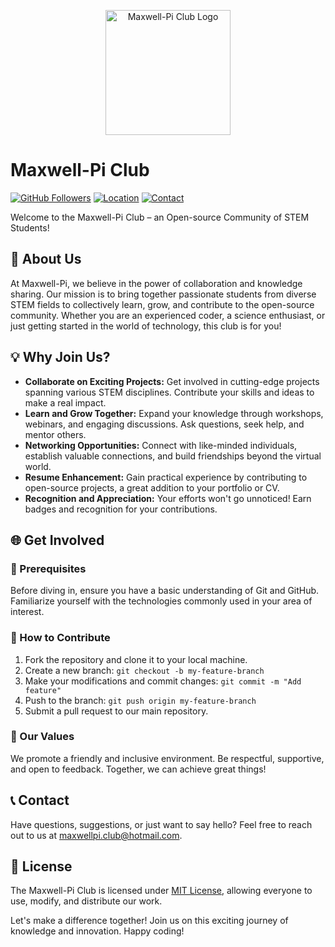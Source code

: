 <p align="center">
  <img src="path/to/your/logo.png" alt="Maxwell-Pi Club Logo" width="200" />
</p>

# Maxwell-Pi Club

[![GitHub Followers](https://img.shields.io/github/followers/your_username?label=Follow&style=social)](https://github.com/your_username)
[![Location](https://img.shields.io/badge/Location-Canada-red)](#)
[![Contact](https://img.shields.io/badge/Contact-maxwellpi.club%40hotmail.com-blue)](mailto:maxwellpi.club@hotmail.com)

Welcome to the Maxwell-Pi Club – an Open-source Community of STEM Students!

## 🚀 About Us

At Maxwell-Pi, we believe in the power of collaboration and knowledge sharing. Our mission is to bring together passionate students from diverse STEM fields to collectively learn, grow, and contribute to the open-source community. Whether you are an experienced coder, a science enthusiast, or just getting started in the world of technology, this club is for you!

## 💡 Why Join Us?

- **Collaborate on Exciting Projects:** Get involved in cutting-edge projects spanning various STEM disciplines. Contribute your skills and ideas to make a real impact.
- **Learn and Grow Together:** Expand your knowledge through workshops, webinars, and engaging discussions. Ask questions, seek help, and mentor others.
- **Networking Opportunities:** Connect with like-minded individuals, establish valuable connections, and build friendships beyond the virtual world.
- **Resume Enhancement:** Gain practical experience by contributing to open-source projects, a great addition to your portfolio or CV.
- **Recognition and Appreciation:** Your efforts won't go unnoticed! Earn badges and recognition for your contributions.

## 🌐 Get Involved

### 🔧 Prerequisites

Before diving in, ensure you have a basic understanding of Git and GitHub. Familiarize yourself with the technologies commonly used in your area of interest.

### 🎯 How to Contribute

1. Fork the repository and clone it to your local machine.
2. Create a new branch: `git checkout -b my-feature-branch`
3. Make your modifications and commit changes: `git commit -m "Add feature"`
4. Push to the branch: `git push origin my-feature-branch`
5. Submit a pull request to our main repository.

### 🌟 Our Values

We promote a friendly and inclusive environment. Be respectful, supportive, and open to feedback. Together, we can achieve great things!

## 📞 Contact

Have questions, suggestions, or just want to say hello? Feel free to reach out to us at maxwellpi.club@hotmail.com.

## 📜 License

The Maxwell-Pi Club is licensed under [MIT License](LICENSE), allowing everyone to use, modify, and distribute our work.

Let's make a difference together! Join us on this exciting journey of knowledge and innovation. Happy coding!
